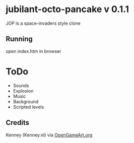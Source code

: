 # jubilant-octo-pancake v 0.1.1

JOP is a space-invaders style clone

## Running

open index.htm in browser

# ToDo

- Sounds
- Explosion
- Music
- Background
- Scripted levels

## Credits

Kenney (Kenney.nl) via [OpenGameArt.org](http://opengameart.org/content/space-shooter-art)
